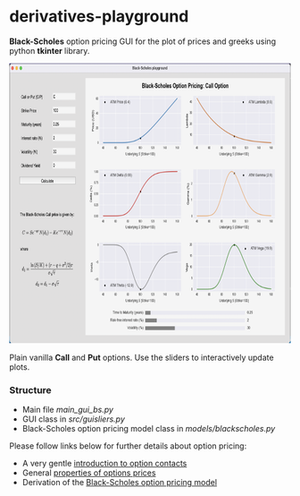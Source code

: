 # derivatives-playground

**Black-Scholes** option pricing GUI for the plot of prices and greeks using python **tkinter** library.

<img src="/data/images/gui-screenshot.png" height="500" width="800">

Plain vanilla **Call** and **Put** options. Use the sliders to interactively update plots.  

### Structure

  * Main file *main_gui_bs.py*
  * GUI class in *src/guisliers.py*
  * Black-Scholes option pricing model class in *models/blackscholes.py* 

Please follow links below for further details about option pricing:
  * A very gentle [introduction to option contacts](http://leonardorocchi.info/topics-pages/qfin/intro-option-contracts/intro-option-contracts.html)
  * General [properties of options prices](http://leonardorocchi.info/topics-pages/qfin/properties-option-pricing/properties-option-pricing.html)
  * Derivation of the [Black-Scholes option pricing model](http://leonardorocchi.info/topics-pages/qfin/black-scholes-option-pricing-model/bs-option-pricing-model.html)
